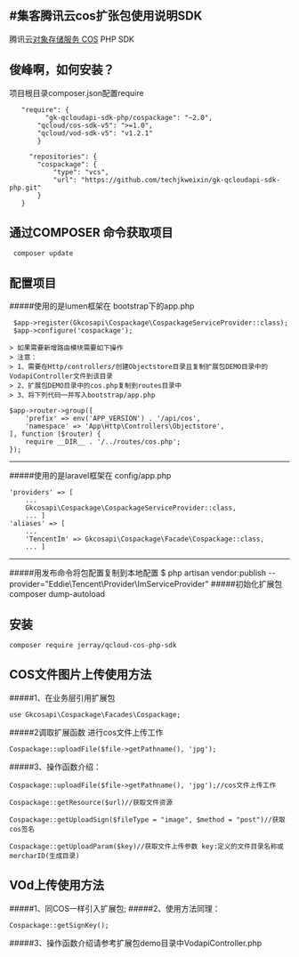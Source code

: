 #集客腾讯云cos扩张包使用说明SDK
----

腾讯云[对象存储服务 COS](http://www.qcloud.com/wiki/COS%E4%BA%A7%E5%93%81%E4%BB%8B%E7%BB%8D) PHP SDK

 俊峰啊，如何安装？
----
 项目根目录composer.json配置require
 ```
    "require": {
          "gk-qcloudapi-sdk-php/cospackage": "~2.0",
        "qcloud/cos-sdk-v5": ">=1.0",
        "qcloud/vod-sdk-v5": "v1.2.1"
        }
        
      "repositories": { 
        "cospackage": {
            "type": "vcs",
            "url": "https://github.com/techjkweixin/gk-qcloudapi-sdk-php.git"
        }
    }
 ```

通过COMPOSER 命令获取项目
 ----
```     
 composer update
```

配置项目
 ----
#####使用的是lumen框架在 bootstrap下的app.php
```
 $app->register(Gkcosapi\Cospackage\CospackageServiceProvider::class);
 $app->configure('cospackage');

> 如果需要新增路由模块需要如下操作
> 注意：
> 1、需要在Http/controllers/创建Objectstore目录且复制扩展包DEMO目录中的VodapiController文件到该目录
> 2、扩展包DEMO目录中的cos.php复制到routes目录中
> 3、将下列代码一并写入bootstrap/app.php

$app->router->group([
    'prefix' => env('APP_VERSION') . '/api/cos',
    'namespace' => 'App\Http\Controllers\Objectstore',
], function ($router) {
    require __DIR__ . '/../routes/cos.php';
});
```
----
#####使用的是laravel框架在 config/app.php
```
'providers' => [
    ...
    Gkcosapi\Cospackage\CospackageServiceProvider::class,
    ... ] 
'aliases' => [
    ...
    'TencentIm' => Gkcosapi\Cospackage\Facade\Cospackage::class,
    ... ]
```
----
#####用发布命令将包配置复制到本地配置
 $ php artisan vendor:publish --provider="Eddie\Tencent\Provider\ImServiceProvider"
#####初始化扩展包
        composer dump-autoload

安装
----

```
composer require jerray/qcloud-cos-php-sdk
```

COS文件图片上传使用方法
--------


#####1、在业务层引用扩展包 
```
use Gkcosapi\Cospackage\Facades\Cospackage;
```
#####2调取扩展函数 进行cos文件上传工作
```
Cospackage::uploadFile($file->getPathname(), 'jpg');
```

#####3、操作函数介绍：
```
Cospackage::uploadFile($file->getPathname(), 'jpg');//cos文件上传工作

Cospackage::getResource($url)//获取文件资源

Cospackage::getUploadSign($fileType = "image", $method = "post")//获取cos签名

Cospackage::getUploadParam($key)//获取文件上传参数 key:定义的文件目录名称或mercharID(生成目录)
```
VOd上传使用方法
--------
#####1、同COS一样引入扩展包;
#####2、使用方法同理：
```
Cospackage::getSignKey();
```
#####3、操作函数介绍请参考扩展包demo目录中VodapiController.php
